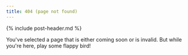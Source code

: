 ```yaml
---
title: 404 (page not found)
---
```


{% include post-header.md %}

You've selected a page that is either coming soon or is invalid. But while you're here, play some flappy bird!

<div align="center" id="game"><canvas id="canvas"></canvas></div>

<script>
var CUSHION = 0.2;
var PLAYER_POS_0 = [10, 50];
var PLAYER_WIDTH = 2;
var INITIAL_V = -2;
var G = 0.12;
var SPEED = 20;
var WIDTH = 20;
var OBSTACLE_SPEED = -0.75;
var LINE_WIDTH = 2.5;
var FREQ = 60;
var FONTSIZE = 30;


function scaling_factor(screen) {
    return [screen[0]/100.0, screen[1]/100.0];
}

function apply_cushion(x0, x1, cushion) {
    if (x0 < x1) {
        x0 += cushion;
        x1 -= cushion;
    } else {
        x0 -= cushion;
        x1 += cushion;
    }
    return [x0, x1];
}

class Player {
    constructor(screen) {
        var scale = scaling_factor(screen);
        var xscale = scale[0]; var yscale = scale[1];
        this.xcushion = CUSHION*xscale; this.ycushion = CUSHION*yscale;
        
        this.x = PLAYER_POS_0[0]*xscale; this.y = PLAYER_POS_0[1]*yscale;
        
        this.w = PLAYER_WIDTH*yscale;
        
        this.v0 = INITIAL_V*yscale;
        this.vy = 0;
        this.g = G*yscale;
        
        this.screen = screen;
    }
    update() {
        this.vy += this.g;
        this.y += this.vy   
    }
    click() {
        this.vy = this.v0;
    }
    off_screen() {
        return this.y < -this.ycushion || this.y > this.screen[1]+this.ycushion;
    }
    draw(canvas) {
        canvas.beginPath();
        canvas.arc(this.x, this.y, this.w, 0, 2*Math.PI);
        canvas.stroke();
    }
    get_rectangular_definition() {
        var x0 = this.x - this.w; var y0 = this.y - this.w;
        var x1 = this.x + this.w; var y1 = this.y + this.w;
        
        var X = apply_cushion(x0, x1, this.xcushion);
        var Y = apply_cushion(y0, y1, this.ycushion);
        
        var x0 = X[0]; var x1 = X[1];
        var y0 = Y[0]; var y1 = Y[1];
        
        return [x0, y0, x1, y1];
    }
}

class Obstacle {
    constructor(screen) {
        var scale = scaling_factor(screen);
        var xscale = scale[0]; var yscale = scale[1];
        
        this.x = screen[0];
        this.w = WIDTH * yscale;
        
        this.vx = OBSTACLE_SPEED * xscale;
        
        this.opening = parseInt(Math.random()*(screen[1]-this.w));
        
        this.line_width = LINE_WIDTH*xscale;
        
        this.screen = screen;
    }
    update() {
        this.x += this.vx;
    }
    off_screen() {
        return this.x + this.line_width < 0;
    }
    draw(canvas) {
        canvas.fillRect(this.x, 0, this.line_width, this.opening);
        canvas.fillRect(
            this.x, this.opening + this.w,
            this.line_width, this.screen[1] - this.opening-this.w
        );
    }
    overlapping(rect_def) {
        var x0 = rect_def[0]; var y0 = rect_def[1];
        var x1 = rect_def[2]; var y1 = rect_def[3];
        if (x0 > x1) {
            var x0_temp = x0; var x1_temp = x1;
            x0 = x1_temp; x1 = x0_temp;
        }
        if (y0 > y1) {
            var y0_temp = y0; var y1_temp = y1;
            y0 = y1_temp; y1 = y0_temp;
        }
        if (y0 > this.opening && y1 < this.opening+this.w) {
            return false;
        } else {
            if (x1 < this.x || x0 > this.x+this.line_width) {
                return false;
            } else {
                return true;
            }
        }
    }
}

class Home {
    constructor(canvas, screen) {
        this.can = canvas;
        this.screen = screen;
        this.highscore = 0;
        this.restart();
    }
    restart() {
        this.count = FREQ; this.score = 0;
        this.player = new Player(this.screen);
        this.player.draw(this.can);
        this.obstacles = [];
        this.running = true;
    }
    stop(interval) {
        clearInterval(interval);
        this.running = false;
    }
    click() {
        this.player.click();
    }
    clear_canvas() {
        this.can.clearRect(-100, -100, this.screen[0]+100, this.screen[1]+100);
    }
    update(interval) {
        this.clear_canvas();
        
        this.highscore = Math.max(this.highscore, this.score);
        this.can.font = FONTSIZE+"px Arial";
        this.can.fillText(this.score + " (high score: " + this.highscore + ")", 0, FONTSIZE)
        
        this.player.update()
        this.player.draw(this.can);
        if (this.player.off_screen()) {this.stop(interval);}
        
        var rect_def = this.player.get_rectangular_definition();
        
        var i = 0;
        while (i < this.obstacles.length) {
            this.obstacles[i].update();
            this.obstacles[i].draw(this.can);
            if (this.obstacles[i].overlapping(rect_def)) {
                this.stop(interval);
            }
            if (this.obstacles[i].off_screen()) {
                this.obstacles.splice(i, 1);
                this.score += 1;
                i -= 1;
            }
            i += 1
        }
        
        this.count += 1;
        if (this.count >= FREQ) {
            this.obstacles.push(new Obstacle(this.screen));
            this.count = 0;
        }
    }
}

function play(screen) {
    var canvas = document.getElementById("canvas");
    canvas.width = screen[0]; canvas.height = screen[1];
    canvas.style = "background-color: #e6f9ff;";
    var ctx = canvas.getContext('2d');
    var main = new Home(ctx, screen);
    
    canvas.addEventListener("click", function(event) {
        if(main.running)
            main.click();
        else {
            main.restart();
            interval = setInterval(function() {main.update(interval);}, SPEED);
        }
    });
    
    var interval = setInterval(function() {main.update(interval);}, SPEED);
}

window.onload = function() {
    // screen = [700, 500];
    screen = [Math.min(900, .9*window.innerWidth), Math.min(700, window.innerHeight*.9)];
    play(screen);
}
</script>
